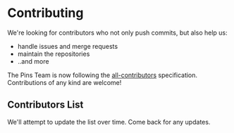 # Contributing

We're looking for contributors who not only push commits, but also help us:

* handle issues and merge requests
* maintain the repositories
* ..and more

The Pins Team is now following the [all-contributors](https://allcontributors.org/) specification. Contributions of any kind are welcome!

## Contributors List

We'll attempt to update the list over time. Come back for any updates.

